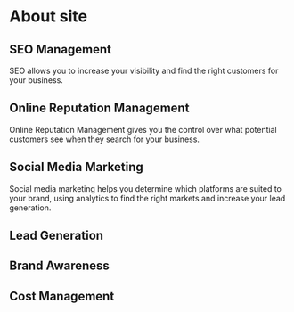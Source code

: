 # About site

## SEO Management
SEO allows you to increase your visibility and find the right customers for your business.

## Online Reputation Management
Online Reputation Management gives you the control over what potential customers see when they search for your business.

## Social Media Marketing
Social media marketing helps you determine which platforms are suited to your brand, using analytics to find the right markets and increase your lead generation.

## Lead Generation

## Brand Awareness

## Cost Management
